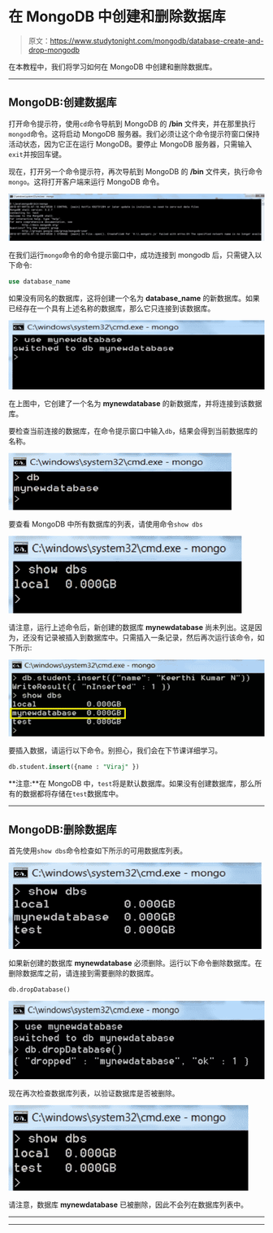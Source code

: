 # 在 MongoDB 中创建和删除数据库

> 原文：<https://www.studytonight.com/mongodb/database-create-and-drop-mongodb>

在本教程中，我们将学习如何在 MongoDB 中创建和删除数据库。

* * *

## MongoDB:创建数据库

打开命令提示符，使用`cd`命令导航到 MongoDB 的 **/bin** 文件夹，并在那里执行`mongod`命令。这将启动 MongoDB 服务器。我们必须让这个命令提示符窗口保持活动状态，因为它正在运行 MongoDB。要停止 MongoDB 服务器，只需输入`exit`并按回车键。

现在，打开另一个命令提示符，再次导航到 MongoDB 的 **/bin** 文件夹，执行命令`mongo`。这将打开客户端来运行 MongoDB 命令。

![Connect to MongoDB](img/8a012eb9d6e93593aeb7f2d35dfee6ee.png)

在我们运行`mongo`命令的命令提示窗口中，成功连接到 mongodb 后，只需键入以下命令:

```sql
use database_name
```

如果没有同名的数据库，这将创建一个名为 **database_name** 的新数据库。如果已经存在一个具有上述名称的数据库，那么它只连接到该数据库。

![Use a Database in MongoDB](img/deb7c32ddaba6925c4efc8e67f46a7fb.png)

在上图中，它创建了一个名为 **mynewdatabase** 的新数据库，并将连接到该数据库。

要检查当前连接的数据库，在命令提示窗口中输入`db`，结果会得到当前数据库的名称。

![Checking active Database in MongoDB](img/2319aec66f50c846440c07a9a6c5bf86.png)

要查看 MongoDB 中所有数据库的列表，请使用命令`show dbs`

![List all Databases in MongoDB](img/159f7f84f65ce169a044da18eb759363.png)

请注意，运行上述命令后，新创建的数据库 **mynewdatabase** 尚未列出。这是因为，还没有记录被插入到数据库中。只需插入一条记录，然后再次运行该命令，如下所示:

![List all Databases in MongoDB](img/20bfd1ca312a677d27c4ef67d8a70543.png)

要插入数据，请运行以下命令。别担心，我们会在下节课详细学习。

```sql
db.student.insert({name : "Viraj" })
```

**注意:**在 MongoDB 中，`test`将是默认数据库。如果没有创建数据库，那么所有的数据都将存储在`test`数据库中。

* * *

## MongoDB:删除数据库

首先使用`show dbs`命令检查如下所示的可用数据库列表。

![List all Databases in MongoDB](img/e0e927ce9ceccb472d0e8325c5e25770.png)

如果新创建的数据库 **mynewdatabase** 必须删除。运行以下命令删除数据库。在删除数据库之前，请连接到需要删除的数据库。

```sql
db.dropDatabase()
```

![Drop Database in MongoDB](img/d57289e650f0d41aaccaa572ab0334fa.png)

现在再次检查数据库列表，以验证数据库是否被删除。

![List all Databases in MongoDB](img/22a5090ea88748e8f97ceb481204dfbe.png)

请注意，数据库 **mynewdatabase** 已被删除，因此不会列在数据库列表中。

* * *

* * *